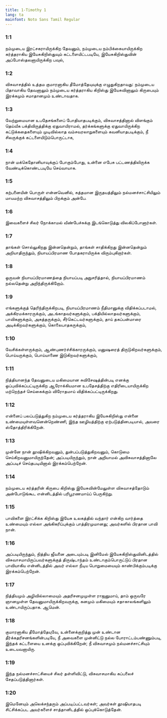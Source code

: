 ```yaml
---
title: 1-Timothy 1
lang: ta
mainfont: Noto Sans Tamil Regular
---
```


###  1:1

நம்முடைய இரட்சகராயிருக்கிற தேவனும், நம்முடைய நம்பிக்கையாயிருக்கிற கர்த்தராகிய இயேசுகிறிஸ்துவும் கட்டளையிட்டபடியே, இயேசுகிறிஸ்துவின் அப்போஸ்தலனாயிருக்கிற பவுல்,

###  1:2

விசுவாசத்தில் உத்தம குமாரனாகிய தீமோத்தேயுவுக்கு எழுதுகிறதாவது: நம்முடைய பிதாவாகிய தேவனாலும் நம்முடைய கர்த்தராகிய கிறிஸ்து இயேசுவினாலும் கிருபையும் இரக்கமும் சமாதானமும் உண்டாவதாக.

###  1:3

வேற்றுமையான உபதேசங்களைப் போதியாதபடிக்கும், விசுவாசத்தினால் விளங்கும் தெய்வீக பக்திவிருத்திக்கு ஏதுவாயிராமல், தர்க்கங்களுக்கு ஏதுவாயிருக்கிற கட்டுக்கதைகளையும் முடிவில்லாத வம்சவரலாறுகளையும் கவனியாதபடிக்கும், நீ சிலருக்குக் கட்டளையிடும்பொருட்டாக,

###  1:4

நான் மக்கெதோனியாவுக்குப் போகும்போது, உன்னை எபேசு பட்டணத்திலிருக்க வேண்டிக்கொண்டபடியே செய்வாயாக.

###  1:5

கற்பனையின் பொருள் என்னவெனில், சுத்தமான இருதயத்திலும் நல்மனச்சாட்சியிலும் மாயமற்ற விசுவாசத்திலும் பிறக்கும் அன்பே.

###  1:6

இவைகளைச் சிலர் நோக்காமல் வீண்பேச்சுக்கு இடங்கொடுத்து விலகிப்போனார்கள்.

###  1:7

தாங்கள் சொல்லுகிறது இன்னதென்றும், தாங்கள் சாதிக்கிறது இன்னதென்றும் அறியாதிருந்தும், நியாயப்பிரமாண போதகராயிருக்க விரும்புகிறார்கள்.

###  1:8

ஒருவன் நியாயப்பிரமாணத்தை நியாயப்படி அநுசரித்தால், நியாயப்பிரமாணம் நல்லதென்று அறிந்திருக்கிறோம்.

###  1:9

எங்களுக்குத் தெரிந்திருக்கிறபடி, நியாயப்பிரமாணம் நீதிமானுக்கு விதிக்கப்படாமல், அக்கிரமக்காரருக்கும், அடங்காதவர்களுக்கும், பக்தியில்லாதவர்களுக்கும், பாவிகளுக்கும், அசுத்தருக்கும், சீர்கெட்டவர்களுக்கும், தாய் தகப்பன்மாரை அடிக்கிறவர்களுக்கும், கொலைபாதகருக்கும்,

###  1:10

வேசிக்கள்ளருக்கும், ஆண்புணர்ச்சிக்காரருக்கும், மனுஷரைத் திருடுகிறவர்களுக்கும், பொய்யருக்கும், பொய்யாணை இடுகிறவர்களுக்கும்,

###  1:11

நித்தியானந்த தேவனுடைய மகிமையான சுவிசேஷத்தின்படி எனக்கு ஒப்புவிக்கப்பட்டிருக்கிற ஆரோக்கியமான உபதேசத்திற்கு எதிரிடையாயிருக்கிற மற்றெந்தச் செய்கைக்கும் விரோதமாய் விதிக்கப்பட்டிருக்கிறது.

###  1:12

என்னைப் பலப்படுத்துகிற நம்முடைய கர்த்தராகிய இயேசுகிறிஸ்து என்னை உண்மையுள்ளவனென்றெண்ணி, இந்த ஊழியத்திற்கு ஏற்படுத்தினபடியால், அவரை ஸ்தோத்திரிக்கிறேன்.

###  1:13

முன்னே நான் தூஷிக்கிறவனும், துன்பப்படுத்துகிறவனும், கொடுமை செய்கிறவனுமாயிருந்தேன்; அப்படியிருந்தும், நான் அறியாமல் அவிசுவாசத்தினாலே அப்படிச் செய்தபடியினால் இரக்கம்பெற்றேன்.

###  1:14

நம்முடைய கர்த்தரின் கிருபை கிறிஸ்து இயேசுவின்மேலுள்ள விசுவாசத்தோடும் அன்போடுங்கூட என்னிடத்தில் பரிபூரணமாய்ப் பெருகிற்று.

###  1:15

பாவிகளை இரட்சிக்க கிறிஸ்து இயேசு உலகத்தில் வந்தார் என்கிற வார்த்தை உண்மையும் எல்லா அங்கிகரிப்புக்கும் பாத்திரமுமானது; அவர்களில் பிரதான பாவி நான்.

###  1:16

அப்படியிருந்தும், நித்திய ஜீவனை அடையும்படி இனிமேல் இயேசுகிறிஸ்துவினிடத்தில் விசுவாசமாயிருப்பவர்களுக்குத் திருஷ்டாந்தம் உண்டாகும்பொருட்டுப் பிரதான பாவியாகிய என்னிடத்தில் அவர் எல்லா நீடிய பொறுமையையும் காண்பிக்கும்படிக்கு இரக்கம்பெற்றேன்.

###  1:17

நித்தியமும் அழிவில்லாமையும் அதரிசனமுமுள்ள ராஜனுமாய், தாம் ஒருவரே ஞானமுள்ள தேவனுமாயிருக்கிறவருக்கு, கனமும் மகிமையும் சதாகாலங்களிலும் உண்டாயிருப்பதாக. ஆமென்.

###  1:18

குமாரனாகிய தீமோத்தேயுவே, உன்னைக்குறித்து முன் உண்டான தீர்க்கதரிசனங்களின்படியே, நீ அவைகளை முன்னிட்டு நல்ல போராட்டம்பண்ணும்படி, இந்தக் கட்டளையை உனக்கு ஒப்புவிக்கிறேன்; நீ விசுவாசமும் நல்மனச்சாட்சியும் உடையவனாயிரு.

###  1:19

இந்த நல்மனச்சாட்சியைச் சிலர் தள்ளிவிட்டு, விசுவாசமாகிய கப்பலைச் சேதப்படுத்தினார்கள்.

###  1:20

இமெனேயும் அலெக்சந்தரும் அப்படிப்பட்டவர்கள்; அவர்கள் தூஷியாதபடி சிட்சிக்கப்பட அவர்களைச் சாத்தானிடத்தில் ஒப்புக்கொடுத்தேன்.

